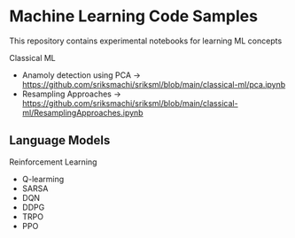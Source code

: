 # Machine Learning Code Samples

This repository contains experimental notebooks for learning ML concepts

Classical ML

- Anamoly detection using PCA -> https://github.com/sriksmachi/sriksml/blob/main/classical-ml/pca.ipynb
- Resampling Approaches -> https://github.com/sriksmachi/sriksml/blob/main/classical-ml/ResamplingApproaches.ipynb


Language Models
- 

Reinforcement Learning

- Q-learming
- SARSA
- DQN
- DDPG
- TRPO
- PPO